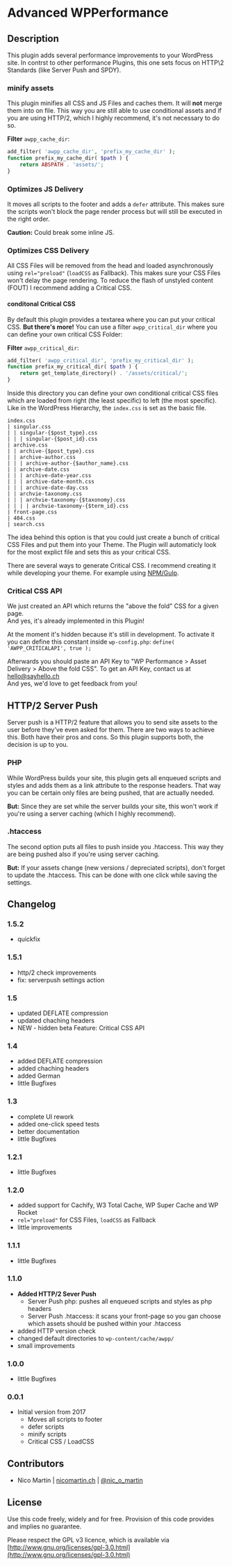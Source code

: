 # Advanced WPPerformance

## Description
This plugin adds several performance improvements to your WordPress site. In contrst to other performance Plugins, this one sets focus on HTTP\2 Standards (like Server Push and SPDY).
### minify assets
This plugin minifies all CSS and JS Files and caches them. It will **not** merge them into on file. This way you are still able to use conditional assets and if you are using HTTP/2, which I highly recommend, it's not necessary to do so.

**Filter** `awpp_cache_dir`:
```php
add_filter( 'awpp_cache_dir', 'prefix_my_cache_dir' );
function prefix_my_cache_dir( $path ) {
    return ABSPATH . 'assets/';
}
```
### Optimizes JS Delivery
It moves all scripts to the footer and adds a `defer` attribute. This makes sure the scripts won't block the page render process but will still be executed in the right order. 

**Caution:** Could break some inline JS.
### Optimizes CSS Delivery
All CSS Files will be removed from the head and loaded asynchronously using `rel="preload"` (`loadCSS` as Fallback). This makes sure your CSS Files won't delay the page rendering. To reduce the flash of unstyled content (FOUT) I recommend adding a Critical CSS.
#### conditonal Critical CSS
By default this plugin provides a textarea where you can put your critical CSS.
**But there's more!** You can use a filter `awpp_critical_dir` where you can define your own critical CSS Folder:

**Filter** `awpp_critical_dir`:
```php
add_filter( 'awpp_critical_dir', 'prefix_my_critical_dir' );
function prefix_my_critical_dir( $path ) {
    return get_template_directory() . '/assets/critical/';
}
```
Inside this directory you can define your own conditional critical CSS files which are loaded from right (the least specific) to left (the most specific). Like in the WordPress Hierarchy, the `index.css` is set as the basic file.
```
index.css
| singular.css
| | singular-{$post_type}.css
| | | singular-{$post_id}.css
| archive.css
| | archive-{$post_type}.css
| | archive-author.css
| | | archive-author-{$author_name}.css
| | archive-date.css
| | | archive-date-year.css
| | | archive-date-month.css
| | | archive-date-day.css
| | archvie-taxonomy.css
| | | archvie-taxonomy-{$taxonomy}.css
| | | | archvie-taxonomy-{$term_id}.css
| front-page.css
| 404.css
| search.css
```
The idea behind this option is that you could just create a bunch of critical CSS Files and put them into your Theme. The Plugin will automaticly look for the most explict file and sets this as your critical CSS.

There are several ways to generate Critical CSS. I recommend creating it while developing your theme. For example using [NPM/Gulp](https://github.com/addyosmani/critical).

### Critical CSS API
We just created an API which returns the "above the fold" CSS for a given page.  
And yes, it's already implemented in this Plugin!

At the moment it's hidden because it's still in development. To activate it you can define this constant inside `wp-config.php`: `define( 'AWPP_CRITICALAPI', true );`

Afterwards you should paste an API Key to "WP Performance > Asset Delivery > Above the fold CSS". To get an API Key, contact us at [hello@sayhello.ch](mailto:hello@sayhello.ch)  
And yes, we'd love to get feedback from you!

## HTTP/2 Server Push
Server push is a HTTP/2 feature that allows you to send site assets to the user before they’ve even asked for them.
There are two ways to achieve this. Both have their pros and cons. So this plugin supports both, the decision is up to you.

### PHP
While WordPress builds your site, this plugin gets all enqueued scripts and styles and adds them as a link attribute to the response headers. That way you can be certain only files are being pushed, that are actually needed.

**But:** Since they are set while the server builds your site, this won't work if you're using a server caching (which I highly recommend).

### .htaccess
The second option puts all files to push inside you .htaccess. This way they are being pushed also if you're using server caching.

**But:** If your assets change (new versions / depreciated scripts), don't forget to update the .htaccess. This can be done with one click while saving the settings.

## Changelog

### 1.5.2
* quickfix

### 1.5.1
* http/2 check improvements
* fix: serverpush settings action

### 1.5
* updated DEFLATE compression
* updated chaching headers
* NEW - hidden beta Feature: Critical CSS API

### 1.4
* added DEFLATE compression
* added chaching headers
* added German
* little Bugfixes

### 1.3
* complete UI rework
* added one-click speed tests
* better documentation
* little Bugfixes

### 1.2.1
* little Bugfixes

### 1.2.0
* added support for Cachify, W3 Total Cache, WP Super Cache and WP Rocket
* `rel="preload"` for CSS Files, `loadCSS` as Fallback
* little improvements

### 1.1.1
* little Bugfixes

### 1.1.0
* **Added HTTP/2 Sever Push**
    * Server Push php: pushes all enqueued scripts and styles as php headers
    * Server Push .htaccess: it scans your front-page so you gan choose which assets should be pushed within your .htaccess
* added HTTP version check
* changed default directories to `wp-content/cache/awpp/`
* small improvements

### 1.0.0
* little Bugfixes

### 0.0.1
* Initial version from 2017
    * Moves all scripts to footer
    * defer scripts
    * minify scripts
    * Critical CSS / LoadCSS

## Contributors
* Nico Martin | [nicomartin.ch](https://www.nicomartin.ch) | [@nic_o_martin](https://twitter.com/nic_o_martin)

## License
Use this code freely, widely and for free. Provision of this code provides and implies no guarantee.

Please respect the GPL v3 licence, which is available via [http://www.gnu.org/licenses/gpl-3.0.html](http://www.gnu.org/licenses/gpl-3.0.html)